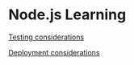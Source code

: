 # Node.js Learning

[Testing considerations](testing.md)

[Deployment considerations](deployment.md)
